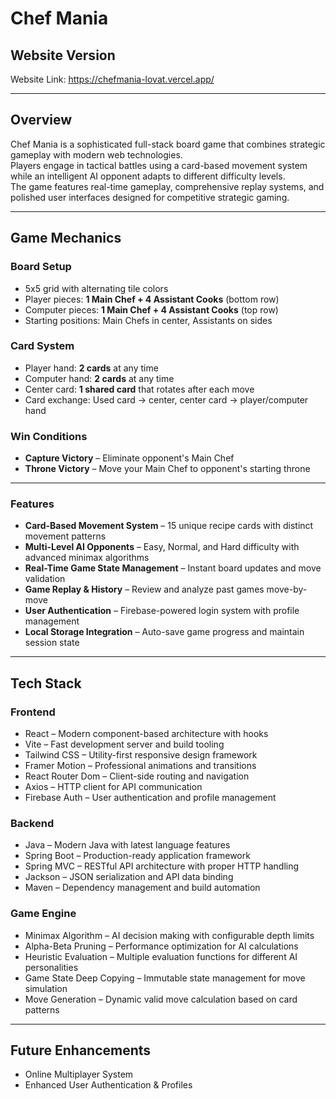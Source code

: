 # Chef Mania

## Website Version

Website Link: https://chefmania-lovat.vercel.app/

---

## Overview
Chef Mania is a sophisticated full-stack board game that combines strategic gameplay with modern web technologies.  
Players engage in tactical battles using a card-based movement system while an intelligent AI opponent adapts to different difficulty levels.  
The game features real-time gameplay, comprehensive replay systems, and polished user interfaces designed for competitive strategic gaming.

---

## Game Mechanics

### Board Setup
- 5x5 grid with alternating tile colors  
- Player pieces: **1 Main Chef + 4 Assistant Cooks** (bottom row)  
- Computer pieces: **1 Main Chef + 4 Assistant Cooks** (top row)  
- Starting positions: Main Chefs in center, Assistants on sides  

### Card System
- Player hand: **2 cards** at any time  
- Computer hand: **2 cards** at any time  
- Center card: **1 shared card** that rotates after each move  
- Card exchange: Used card → center, center card → player/computer hand  

### Win Conditions
- **Capture Victory** – Eliminate opponent's Main Chef  
- **Throne Victory** – Move your Main Chef to opponent's starting throne  

---

### Features
- **Card-Based Movement System** – 15 unique recipe cards with distinct movement patterns  
- **Multi-Level AI Opponents** – Easy, Normal, and Hard difficulty with advanced minimax algorithms  
- **Real-Time Game State Management** – Instant board updates and move validation  
- **Game Replay & History** – Review and analyze past games move-by-move  
- **User Authentication** – Firebase-powered login system with profile management  
- **Local Storage Integration** – Auto-save game progress and maintain session state  

---

## Tech Stack

### Frontend
- React – Modern component-based architecture with hooks  
- Vite – Fast development server and build tooling  
- Tailwind CSS – Utility-first responsive design framework  
- Framer Motion – Professional animations and transitions  
- React Router Dom – Client-side routing and navigation  
- Axios – HTTP client for API communication  
- Firebase Auth – User authentication and profile management  

### Backend
- Java – Modern Java with latest language features  
- Spring Boot – Production-ready application framework  
- Spring MVC – RESTful API architecture with proper HTTP handling  
- Jackson – JSON serialization and API data binding  
- Maven – Dependency management and build automation  

### Game Engine
- Minimax Algorithm – AI decision making with configurable depth limits  
- Alpha-Beta Pruning – Performance optimization for AI calculations  
- Heuristic Evaluation – Multiple evaluation functions for different AI personalities  
- Game State Deep Copying – Immutable state management for move simulation  
- Move Generation – Dynamic valid move calculation based on card patterns  

---

## Future Enhancements
- Online Multiplayer System  
- Enhanced User Authentication & Profiles  
